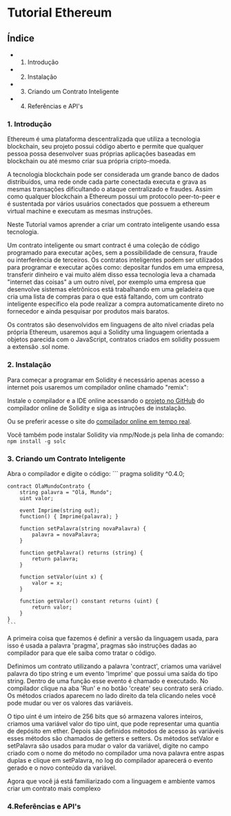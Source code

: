 # Tutorial Ethereum

## Índice

* 1. Introdução
* 2. Instalação
* 3. Criando um Contrato Inteligente
* 4. Referências e API's

### 1. Introdução

Ethereum é uma plataforma descentralizada que utiliza a tecnologia blockchain, seu projeto possui código aberto
e permite que qualquer pessoa possa desenvolver suas próprias aplicações baseadas em blockchain ou até mesmo criar
sua própria cripto-moeda.

A tecnologia blockchain pode ser considerada um grande banco de dados distribuídos, uma rede onde cada parte conectada
executa e grava as mesmas transações dificultando o ataque centralizado e fraudes. Assim como qualquer blockchain a
Ethereum possui um protocolo peer-to-peer e é sustentada por vários usuários conectados que possuem a ethereum virtual
machine e executam as mesmas instruções.

Neste Tutorial vamos aprender a criar um contrato inteligente usando essa tecnologia.

Um contrato inteligente ou smart contract é uma coleção de código programado para executar ações, sem a possibilidade de
censura, fraude ou interferência de terceiros.
Os contratos inteligentes podem ser utilizados para programar e executar ações como: depositar fundos em uma empresa,
transferir dinheiro e vai muito além disso essa tecnologia leva a chamada "internet das coisas" a um outro nível, por
exemplo uma empresa que desenvolve sistemas eletrônicos está trabalhando em uma geladeira que cria uma lista de compras
para o que está faltando, com um contrato inteligente específico ela pode realizar a compra automaticamente direto no
fornecedor e ainda pesquisar por produtos mais baratos.

Os contratos são desenvolvidos em linguagens de alto nível criadas pela própria Ethereum, usaremos aqui a Solidity uma
linguagem orientada a objetos parecida com o JavaScript, contratos criados em solidity possuem a extensão .sol nome.

### 2. Instalação

Para começar a programar em Solidity é necessário apenas acesso a internet pois usaremos um compilador online
chamado "remix":

Instale o compilador e a IDE online acessando o [projeto no GitHub](https://github.com/ethereum/browser-solidity)
do compilador online de Solidity e siga as intruções de instalação.

Ou se preferir acesse o site do [compilador online em tempo real](https://remix.ethereum.org/).

Você também pode instalar Solidity via nmp/Node.js pela linha de comando:
    ```
    npm install -g solc
    ``` 

### 3. Criando um Contrato Inteligente

Abra o compilador e digite o código:
    ```
    pragma solidity ^0.4.0;
    
    contract OlaMundoContrato {
        string palavra = "Olá, Mundo";
        uint valor;
        
        event Imprime(string out);
        function() { Imprime(palavra); }
        
        function setPalavra(string novaPalavra) {
            palavra = novaPalavra;
        }
        
        function getPalavra() returns (string) {
            return palavra;
        }
        
        function setValor(uint x) {
            valor = x;
        }
    
        function getValor() constant returns (uint) {
            return valor;
        }
    }
    ```
    
A primeira coisa que fazemos é definir a versão da linguagem usada, para isso é usada a palavra 'pragma', pragmas
são instruções dadas ao compilador para que ele saiba como tratar o código.

Definimos um contrato utilizando a palavra 'contract', criamos uma variável palavra do tipo string  e um evento
'Imprime' que possui uma saída do tipo string. Dentro de uma função esse evento é chamado e executado. No compilador
clique na aba 'Run' e no botão 'create' seu contrato será criado. Os métodos criados aparecem no lado direito da tela
clicando neles você pode mudar ou ver os valores das variáveis.

O tipo uint é um inteiro de 256 bits que só armazena valores inteiros, criamos uma variável valor do tipo uint, que
pode representar uma quantia de depósito em ether. Depois são definidos métodos de acesso às variáveis esses métodos
são chamados de getters e setters. Os métodos setValor e setPalavra são usados para mudar o valor da variável, digite
no campo criado com o nome do método no compilador uma nova palavra entre aspas duplas e clique em setPalavra, no log
do compilador aparecerá o evento gerado e o novo conteúdo da variável.

Agora que você já está familiarizado com a linguagem e ambiente vamos criar um contrato mais complexo 


### 4.Referências e API's
